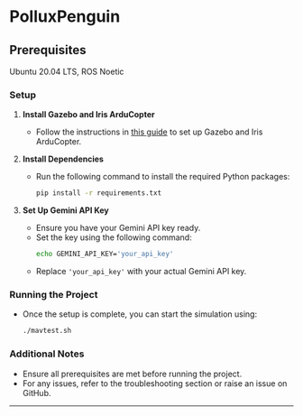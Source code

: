 # PolluxPenguin

## Prerequisites
Ubuntu 20.04 LTS, ROS Noetic


### Setup

1. **Install Gazebo and Iris ArduCopter**
   - Follow the instructions in [this guide](https://github.com/monemati/multiuav-gazebo-simulation) to set up Gazebo and Iris ArduCopter.

2. **Install Dependencies**
   - Run the following command to install the required Python packages:
     ```bash
     pip install -r requirements.txt
     ```

3. **Set Up Gemini API Key**
   - Ensure you have your Gemini API key ready.
   - Set the key using the following command:
     ```bash
     echo GEMINI_API_KEY='your_api_key'
     ```
   - Replace `'your_api_key'` with your actual Gemini API key.

### Running the Project

- Once the setup is complete, you can start the simulation using:
  ```bash
  ./mavtest.sh
  ```

### Additional Notes

- Ensure all prerequisites are met before running the project.
- For any issues, refer to the troubleshooting section or raise an issue on GitHub.

---
